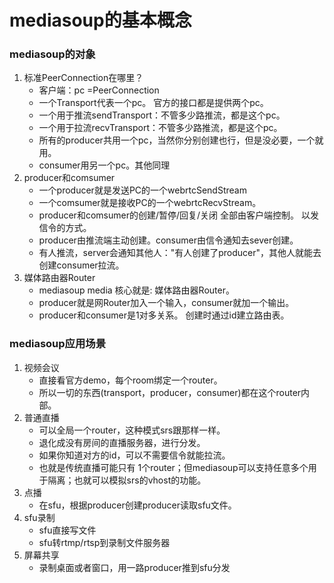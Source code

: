 # mediasoup的基本概念

### mediasoup的对象
1. 标准PeerConnection在哪里？
    - 客户端：pc =PeerConnection
    - 一个Transport代表一个pc。 官方的接口都是提供两个pc。 
    - 一个用于推流sendTransport：不管多少路推流，都是这个pc。 
    - 一个用于拉流recvTransport：不管多少路推流，都是这个pc。
    - 所有的producer共用一个pc，当然你分别创建也行，但是没必要，一个就用。
    - consumer用另一个pc。其他同理
2. producer和comsumer
    - 一个producer就是发送PC的一个webrtcSendStream
    - 一个comsumer就是接收PC的一个webrtcRecvStream。
    - producer和comsumer的创建/暂停/回复/关闭 全部由客户端控制。 以发信令的方式。
    - producer由推流端主动创建。consumer由信令通知去sever创建。 
    - 有人推流，server会通知其他人："有人创建了producer"，其他人就能去创建consumer拉流。
3.  媒体路由器Router
    - mediasoup media 核心就是: 媒体路由器Router。
    - producer就是网Router加入一个输入，consumer就加一个输出。
    - producer和consumer是1对多关系。 创建时通过id建立路由表。

### mediasoup应用场景 
1. 视频会议 
    - 直接看官方demo，每个room绑定一个router。 
    - 所以一切的东西(transport，producer，consumer)都在这个router内部。
2. 普通直播
    - 可以全局一个router，这种模式srs跟那样一样。 
    - 退化成没有房间的直播服务器，进行分发。
    - 如果你知道对方的id，可以不需要信令就能拉流。
    - 也就是传统直播可能只有 1个router；但mediasoup可以支持任意多个用于隔离；也就可以模拟srs的vhost的功能。
3. 点播
    - 在sfu，根据producer创建producer读取sfu文件。
4. sfu录制
    - sfu直接写文件
    - sfu转rtmp/rtsp到录制文件服务器
5. 屏幕共享
    - 录制桌面或者窗口，用一路producer推到sfu分发